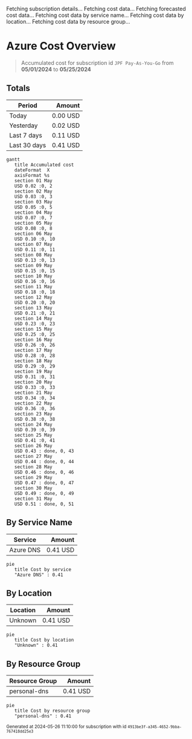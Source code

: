 Fetching subscription details...
Fetching cost data...
Fetching forecasted cost data...
Fetching cost data by service name...
Fetching cost data by location...
Fetching cost data by resource group...
# Azure Cost Overview

> Accumulated cost for subscription id `JPF Pay-As-You-Go` from **05/01/2024** to **05/25/2024**

## Totals

|Period|Amount|
|---|---:|
|Today|0.00 USD|
|Yesterday|0.02 USD|
|Last 7 days|0.11 USD|
|Last 30 days|0.41 USD|

```mermaid
gantt
   title Accumulated cost
   dateFormat  X
   axisFormat %s
   section 01 May
   USD 0.02 :0, 2
   section 02 May
   USD 0.03 :0, 3
   section 03 May
   USD 0.05 :0, 5
   section 04 May
   USD 0.07 :0, 7
   section 05 May
   USD 0.08 :0, 8
   section 06 May
   USD 0.10 :0, 10
   section 07 May
   USD 0.11 :0, 11
   section 08 May
   USD 0.13 :0, 13
   section 09 May
   USD 0.15 :0, 15
   section 10 May
   USD 0.16 :0, 16
   section 11 May
   USD 0.18 :0, 18
   section 12 May
   USD 0.20 :0, 20
   section 13 May
   USD 0.21 :0, 21
   section 14 May
   USD 0.23 :0, 23
   section 15 May
   USD 0.25 :0, 25
   section 16 May
   USD 0.26 :0, 26
   section 17 May
   USD 0.28 :0, 28
   section 18 May
   USD 0.29 :0, 29
   section 19 May
   USD 0.31 :0, 31
   section 20 May
   USD 0.33 :0, 33
   section 21 May
   USD 0.34 :0, 34
   section 22 May
   USD 0.36 :0, 36
   section 23 May
   USD 0.38 :0, 38
   section 24 May
   USD 0.39 :0, 39
   section 25 May
   USD 0.41 :0, 41
   section 26 May
   USD 0.43 : done, 0, 43
   section 27 May
   USD 0.44 : done, 0, 44
   section 28 May
   USD 0.46 : done, 0, 46
   section 29 May
   USD 0.47 : done, 0, 47
   section 30 May
   USD 0.49 : done, 0, 49
   section 31 May
   USD 0.51 : done, 0, 51
```

## By Service Name

|Service|Amount|
|---|---:|
|Azure DNS|0.41 USD|

```mermaid
pie
   title Cost by service
   "Azure DNS" : 0.41
```

## By Location

|Location|Amount|
|---|---:|
|Unknown|0.41 USD|

```mermaid
pie
   title Cost by location
   "Unknown" : 0.41
```

## By Resource Group

|Resource Group|Amount|
|---|---:|
|personal-dns|0.41 USD|

```mermaid
pie
   title Cost by resource group
   "personal-dns" : 0.41
```

<sup>Generated at 2024-05-26 11:10:00 for subscription with id `4913be3f-a345-4652-9bba-767418dd25e3`</sup>

